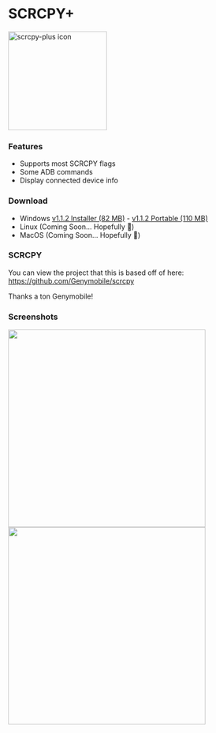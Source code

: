 # SCRCPY+

<img src="https://github.com/Frontesque/scrcpy-plus/raw/main/icons/SCRCPY%2B.png" alt="scrcpy-plus icon" width="200"/>

### Features
- Supports most SCRCPY flags
- Some ADB commands
- Display connected device info

### Download
- Windows [v1.1.2 Installer (82 MB)](https://github.com/Frontesque/scrcpy-plus/releases/download/1.1.2/scrcpy-plus-1.1.2-installer-win-x64.exe) - [v1.1.2 Portable (110 MB)](https://github.com/Frontesque/scrcpy-plus/releases/download/1.1.2/scrcpy-plus-1.1.2-portable-win-x64.zip)
- Linux (Coming Soon... Hopefully 🤞)
- MacOS (Coming Soon... Hopefully 🤞)

### SCRCPY
You can view the project that this is based off of here:
https://github.com/Genymobile/scrcpy

Thanks a ton Genymobile!

### Screenshots
<img src="https://api.celeste.photos/uploads/ee556ec1-7ac3-44ea-a1f0-541667d58879/Y3xPnNUO.png" height="400" />
<img src="https://api.celeste.photos/uploads/ee556ec1-7ac3-44ea-a1f0-541667d58879/GK7edqcK.png" height="400" />
